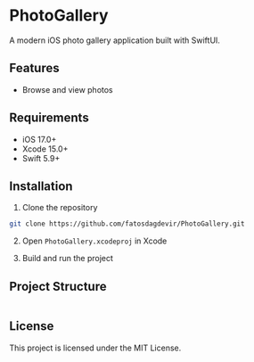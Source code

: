 # PhotoGallery

A modern iOS photo gallery application built with SwiftUI.

## Features

- Browse and view photos

## Requirements

- iOS 17.0+
- Xcode 15.0+
- Swift 5.9+

## Installation

1. Clone the repository
```bash
git clone https://github.com/fatosdagdevir/PhotoGallery.git
```

2. Open `PhotoGallery.xcodeproj` in Xcode

3. Build and run the project

## Project Structure

```
```

## License

This project is licensed under the MIT License. 